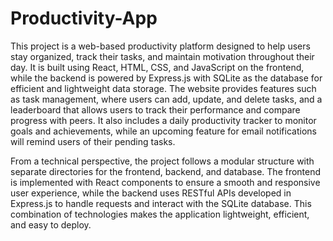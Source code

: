 # Productivity-App

This project is a web-based productivity platform designed to help users stay organized, track their tasks, and maintain motivation throughout their day. It is built using React, HTML, CSS, and JavaScript on the frontend, while the backend is powered by Express.js with SQLite as the database for efficient and lightweight data storage. The website provides features such as task management, where users can add, update, and delete tasks, and a leaderboard that allows users to track their performance and compare progress with peers. It also includes a daily productivity tracker to monitor goals and achievements, while an upcoming feature for email notifications will remind users of their pending tasks.

From a technical perspective, the project follows a modular structure with separate directories for the frontend, backend, and database. The frontend is implemented with React components to ensure a smooth and responsive user experience, while the backend uses RESTful APIs developed in Express.js to handle requests and interact with the SQLite database. This combination of technologies makes the application lightweight, efficient, and easy to deploy.
